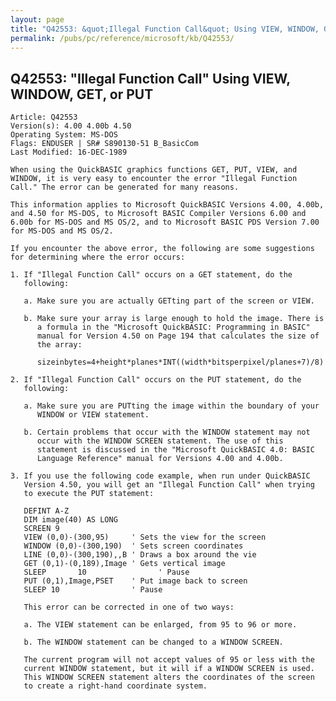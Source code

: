 ```yaml
---
layout: page
title: "Q42553: &quot;Illegal Function Call&quot; Using VIEW, WINDOW, GET, or PUT"
permalink: /pubs/pc/reference/microsoft/kb/Q42553/
---
```


## Q42553: &quot;Illegal Function Call&quot; Using VIEW, WINDOW, GET, or PUT

	Article: Q42553
	Version(s): 4.00 4.00b 4.50
	Operating System: MS-DOS
	Flags: ENDUSER | SR# S890130-51 B_BasicCom
	Last Modified: 16-DEC-1989
	
	When using the QuickBASIC graphics functions GET, PUT, VIEW, and
	WINDOW, it is very easy to encounter the error "Illegal Function
	Call." The error can be generated for many reasons.
	
	This information applies to Microsoft QuickBASIC Versions 4.00, 4.00b,
	and 4.50 for MS-DOS, to Microsoft BASIC Compiler Versions 6.00 and
	6.00b for MS-DOS and MS OS/2, and to Microsoft BASIC PDS Version 7.00
	for MS-DOS and MS OS/2.
	
	If you encounter the above error, the following are some suggestions
	for determining where the error occurs:
	
	1. If "Illegal Function Call" occurs on a GET statement, do the
	   following:
	
	   a. Make sure you are actually GETting part of the screen or VIEW.
	
	   b. Make sure your array is large enough to hold the image. There is
	      a formula in the "Microsoft QuickBASIC: Programming in BASIC"
	      manual for Version 4.50 on Page 194 that calculates the size of
	      the array:
	
	      sizeinbytes=4+height*planes*INT((width*bitsperpixel/planes+7)/8)
	
	2. If "Illegal Function Call" occurs on the PUT statement, do the
	   following:
	
	   a. Make sure you are PUTting the image within the boundary of your
	      WINDOW or VIEW statement.
	
	   b. Certain problems that occur with the WINDOW statement may not
	      occur with the WINDOW SCREEN statement. The use of this
	      statement is discussed in the "Microsoft QuickBASIC 4.0: BASIC
	      Language Reference" manual for Versions 4.00 and 4.00b.
	
	3. If you use the following code example, when run under QuickBASIC
	   Version 4.50, you will get an "Illegal Function Call" when trying
	   to execute the PUT statement:
	
	   DEFINT A-Z
	   DIM image(40) AS LONG
	   SCREEN 9
	   VIEW (0,0)-(300,95)     ' Sets the view for the screen
	   WINDOW (0,0)-(300,190)  ' Sets screen coordinates
	   LINE (0,0)-(300,190),,B ' Draws a box around the vie
	   GET (0,1)-(0,189),Image ' Gets vertical image
	   SLEEP       10                ' Pause
	   PUT (0,1),Image,PSET    ' Put image back to screen
	   SLEEP 10                ' Pause
	
	   This error can be corrected in one of two ways:
	
	   a. The VIEW statement can be enlarged, from 95 to 96 or more.
	
	   b. The WINDOW statement can be changed to a WINDOW SCREEN.
	
	   The current program will not accept values of 95 or less with the
	   current WINDOW statement, but it will if a WINDOW SCREEN is used.
	   This WINDOW SCREEN statement alters the coordinates of the screen
	   to create a right-hand coordinate system.
